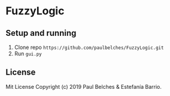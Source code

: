 # FuzzyLogic

## Setup and running

1. Clone repo `https://github.com/paulbelches/FuzzyLogic.git`<br />
2. Run `gui.py`

## License

Mit License Copyright (c) 2019 Paul Belches & Estefanía Barrio.
